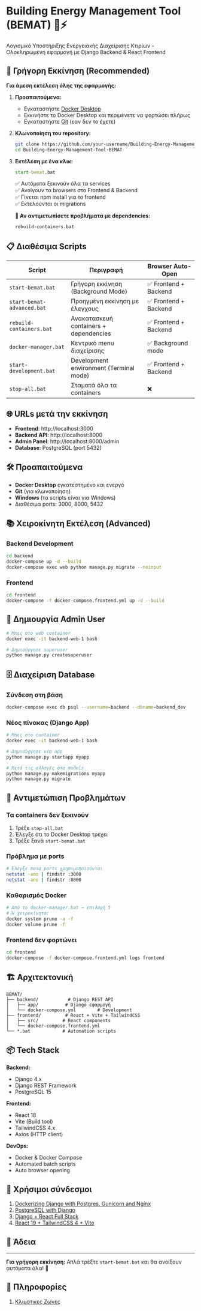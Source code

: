 # Building Energy Management Tool (BEMAT) 🏢⚡

Λογισμικό Υποστήριξης Ενεργειακής Διαχείρισης Κτιρίων - Ολοκληρωμένη εφαρμογή με Django Backend & React Frontend

## 🚀 Γρήγορη Εκκίνηση (Recommended)

**Για άμεση εκτέλεση όλης της εφαρμογής:**

1. **Προαπαιτούμενα:**

   - Εγκαταστήστε [Docker Desktop](https://www.docker.com/products/docker-desktop/)
   - Εκκινήστε το Docker Desktop και περιμένετε να φορτώσει πλήρως
   - Εγκαταστήστε [Git](https://git-scm.com/downloads) (εαν δεν το έχετε)

2. **Κλωνοποίηση του repository:**

   ```bash
   git clone https://github.com/your-username/Building-Energy-Management-Tool-BEMAT.git
   cd Building-Energy-Management-Tool-BEMAT
   ```

3. **Εκτέλεση με ένα κλικ:**

   ```cmd
   start-bemat.bat
   ```

   ✅ Αυτόματα ξεκινούν όλα τα services  
   ✅ Ανοίγουν τα browsers στο Frontend & Backend  
   ✅ Γίνεται npm install για το frontend  
   ✅ Εκτελούνται οι migrations

   **🔧 Αν αντιμετωπίσετε προβλήματα με dependencies:**

   ```cmd
   rebuild-containers.bat
   ```

## 📋 Διαθέσιμα Scripts

| Script                     | Περιγραφή                               | Browser Auto-Open     |
| -------------------------- | --------------------------------------- | --------------------- |
| `start-bemat.bat`          | Γρήγορη εκκίνηση (Background Mode)      | ✅ Frontend + Backend |
| `start-bemat-advanced.bat` | Προηγμένη εκκίνηση με έλεγχους          | ✅ Frontend + Backend |
| `rebuild-containers.bat`   | Ανακατασκευή containers + dependencies  | ✅ Frontend + Backend |
| `docker-manager.bat`       | Κεντρικό menu διαχείρισης               | ✅ Background mode    |
| `start-development.bat`    | Development environment (Terminal mode) | ✅ Frontend + Backend |
| `stop-all.bat`             | Σταματά όλα τα containers               | ❌                    |

## 🌐 URLs μετά την εκκίνηση

- **Frontend**: http://localhost:3000
- **Backend API**: http://localhost:8000
- **Admin Panel**: http://localhost:8000/admin
- **Database**: PostgreSQL (port 5432)

## 🛠️ Προαπαιτούμενα

- **Docker Desktop** εγκατεστημένο και ενεργό
- **Git** (για κλωνοποίηση)
- **Windows** (τα scripts είναι για Windows)
- Διαθέσιμα ports: 3000, 8000, 5432

## 📚 Χειροκίνητη Εκτέλεση (Advanced)

### Backend Development

```bash
cd backend
docker-compose up -d --build
docker-compose exec web python manage.py migrate --noinput
```

### Frontend

```bash
cd frontend
docker-compose -f docker-compose.frontend.yml up -d --build
```

## 👤 Δημιουργία Admin User

```bash
# Μπες στο web container
docker exec -it backend-web-1 bash

# Δημιούργησε superuser
python manage.py createsuperuser
```

## 🗄️ Διαχείριση Database

### Σύνδεση στη βάση

```bash
docker-compose exec db psql --username=backend --dbname=backend_dev
```

### Νέος πίνακας (Django App)

```bash
# Μπες στο container
docker exec -it backend-web-1 bash

# Δημιούργησε νέα app
python manage.py startapp myapp

# Μετά τις αλλαγές στα models
python manage.py makemigrations myapp
python manage.py migrate
```

## 🔧 Αντιμετώπιση Προβλημάτων

### Τα containers δεν ξεκινούν

1. Τρέξε `stop-all.bat`
2. Έλεγξε ότι το Docker Desktop τρέχει
3. Τρέξε ξανά `start-bemat.bat`

### Πρόβλημα με ports

```bash
# Έλεγξε ποια ports χρησιμοποιούνται
netstat -ano | findstr :3000
netstat -ano | findstr :8000
```

### Καθαρισμός Docker

```bash
# Από το docker-manager.bat → επιλογή 5
# Ή χειροκίνητα:
docker system prune -a -f
docker volume prune -f
```

### Frontend δεν φορτώνει

```bash
cd frontend
docker-compose -f docker-compose.frontend.yml logs frontend
```

## 🏗️ Αρχιτεκτονική

```
BEMAT/
├── backend/           # Django REST API
│   ├── app/          # Django εφαρμογή
│   └── docker-compose.yml        # Development
├── frontend/         # React + Vite + TailwindCSS
│   ├── src/         # React components
│   └── docker-compose.frontend.yml
└── *.bat            # Automation scripts
```

## 📦 Tech Stack

**Backend:**

- Django 4.x
- Django REST Framework
- PostgreSQL 15

**Frontend:**

- React 18
- Vite (Build tool)
- TailwindCSS 4.x
- Axios (HTTP client)

**DevOps:**

- Docker & Docker Compose
- Automated batch scripts
- Auto browser opening

## 🔗 Χρήσιμοι σύνδεσμοι

1. [Dockerizing Django with Postgres, Gunicorn and Nginx](https://testdriven.io/blog/dockerizing-django-with-postgres-gunicorn-and-nginx/#gunicorn)
2. [PostgreSQL with Django](https://www.enterprisedb.com/postgres-tutorials/how-use-postgresql-django)
3. [Django + React Full Stack](https://www.digitalocean.com/community/tutorials/build-a-to-do-application-using-django-and-react)
4. [React 19 + TailwindCSS 4 + Vite](https://medium.com/@osamajavaid/setting-up-react-19-with-tailwind-css-v4-using-vite-in-just-two-steps-3748f55b06fd)

## 📄 Άδεια



---

**Για γρήγορη εκκίνηση:** Απλά τρέξτε `start-bemat.bat` και θα ανοίξουν αυτόματα όλα! 🎉

## 📄 Πληροφορίες

1. [Κλιματικες Ζωνες](https://www.monodomiki.gr/ell/blog-details/klimatikes-zones-kai-oria-syntelesti-thermoperatotitas)
